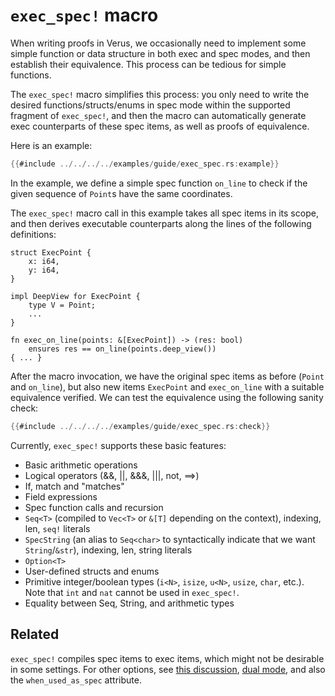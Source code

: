 # `exec_spec!` macro

When writing proofs in Verus, we occasionally need to
implement some simple function or data structure in both exec
and spec modes, and then establish their equivalence.
This process can be tedious for simple functions.

The `exec_spec!` macro simplifies this process: you only need
to write the desired functions/structs/enums in spec mode within
the supported fragment of `exec_spec!`, and then the macro can
automatically generate exec counterparts of these spec items,
as well as proofs of equivalence.

Here is an example:
```rust
{{#include ../../../../examples/guide/exec_spec.rs:example}}
```
In the example, we define a simple spec function `on_line` to check if
the given sequence of `Point`s have the same coordinates.

The `exec_spec!` macro call in this example takes all spec items in
its scope, and then derives executable counterparts along the lines of
the following definitions:
```
struct ExecPoint {
    x: i64,
    y: i64,
}

impl DeepView for ExecPoint {
    type V = Point;
    ...
}

fn exec_on_line(points: &[ExecPoint]) -> (res: bool)
    ensures res == on_line(points.deep_view())
{ ... }
```

After the macro invocation, we have the original spec items
as before (`Point` and `on_line`), but also new items `ExecPoint` and
`exec_on_line` with a suitable equivalence verified.
We can test the equivalence using the following sanity check:
```rust
{{#include ../../../../examples/guide/exec_spec.rs:check}}
```

Currently, `exec_spec!` supports these basic features:
  - Basic arithmetic operations
  - Logical operators (&&, ||, &&&, |||, not, ==>)
  - If, match and "matches"
  - Field expressions
  - Spec function calls and recursion
  - `Seq<T>` (compiled to `Vec<T>` or `&[T]` depending on the context), indexing, len, `seq!` literals
  - `SpecString` (an alias to `Seq<char>` to syntactically indicate that we want `String`/`&str`), indexing, len, string literals
  - `Option<T>`
  - User-defined structs and enums
  - Primitive integer/boolean types (`i<N>`, `isize`, `u<N>`, `usize`, `char`, etc.). Note that `int` and `nat` cannot be used in `exec_spec!`.
  - Equality between Seq, String, and arithmetic types

## Related

`exec_spec!` compiles spec items to exec items, which might not be desirable in some settings.
For other options, see [this discussion](https://github.com/verus-lang/verus/discussions/1429), [dual mode](https://github.com/verus-lang/verus/pull/1608), and also the `when_used_as_spec` attribute.
